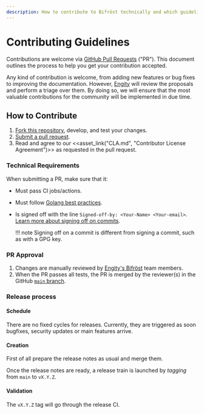 ```yaml
---
description: How to contribute to Bifröst technically and which guidelines are in place.
---
```

# Contributing Guidelines

Contributions are welcome via [GitHub Pull Requests](https://docs.github.com/articles/about-pull-requests) ("PR"). This document outlines the process to help you get your contribution accepted.

Any kind of contribution is welcome, from adding new features or bug fixes to improving the documentation. However, [Engity](https://engity.com) will review the proposals and perform a triage over them. By doing so, we will ensure that the most valuable contributions for the community will be implemented in due time.

## How to Contribute

1. [Fork this repository](https://github.com/engity-com/bifroest/fork), develop, and test your changes.
2. [Submit a pull request](https://docs.github.com/articles/creating-a-pull-request).
3. Read and agree to our <<asset_link("CLA.md", "Contributor License Agreement")>> as requested in the pull request.

### Technical Requirements

When submitting a PR, make sure that it:

- Must pass CI jobs/actions.
- Must follow [Golang best practices](https://go.dev/doc/effective_go).
- Is signed off with the line `Signed-off-by: <Your-Name> <Your-email>`. [Learn more about signing off on commits](https://docs.github.com/en/organizations/managing-organization-settings/managing-the-commit-signoff-policy-for-your-organization).

    !!! note
        Signing off on a commit is different from signing a commit, such as with a GPG key.

### PR Approval

1. Changes are manually reviewed by [Engity's Bifröst](https://echocat.org) team members.
2. When the PR passes all tests, the PR is merged by the reviewer(s) in the GitHub [`main` branch](https://github.com/engity-com/bifroest/tree/main).

### Release process

#### Schedule

There are no fixed cycles for releases. Currently, they are triggered as soon bugfixes, security updates or main features arrive.

#### Creation

First of all prepare the release notes as usual and merge them.

Once the release notes are ready, a release train is launched by *tagging* from `main` to `vX.Y.Z`.

#### Validation

The `vX.Y.Z` tag will go through the release CI.

